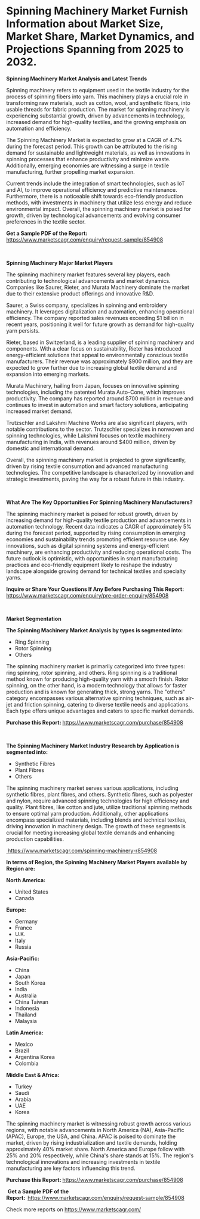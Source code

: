 <p><h1>Spinning Machinery Market Furnish Information about Market Size, Market Share, Market Dynamics, and Projections Spanning from 2025 to 2032.</h1></p><p><strong>Spinning Machinery Market Analysis and Latest Trends</strong></p>
<p><p>Spinning machinery refers to equipment used in the textile industry for the process of spinning fibers into yarn. This machinery plays a crucial role in transforming raw materials, such as cotton, wool, and synthetic fibers, into usable threads for fabric production. The market for spinning machinery is experiencing substantial growth, driven by advancements in technology, increased demand for high-quality textiles, and the growing emphasis on automation and efficiency.</p><p>The Spinning Machinery Market is expected to grow at a CAGR of 4.7% during the forecast period. This growth can be attributed to the rising demand for sustainable and lightweight materials, as well as innovations in spinning processes that enhance productivity and minimize waste. Additionally, emerging economies are witnessing a surge in textile manufacturing, further propelling market expansion. </p><p>Current trends include the integration of smart technologies, such as IoT and AI, to improve operational efficiency and predictive maintenance. Furthermore, there is a noticeable shift towards eco-friendly production methods, with investments in machinery that utilize less energy and reduce environmental impact. Overall, the spinning machinery market is poised for growth, driven by technological advancements and evolving consumer preferences in the textile sector.</p></p>
<p><strong>Get a Sample PDF of the Report:&nbsp;</strong> <a href="https://www.marketscagr.com/enquiry/request-sample/854908?utm_campaign=2337&utm_medium=2&utm_source=Github&utm_content=ia&utm_term=17022025&utm_id=spinning-machinery">https://www.marketscagr.com/enquiry/request-sample/854908</a></p>
<p>&nbsp;</p>
<p><strong>Spinning Machinery Major Market Players</strong></p>
<p><p>The spinning machinery market features several key players, each contributing to technological advancements and market dynamics. Companies like Saurer, Rieter, and Murata Machinery dominate the market due to their extensive product offerings and innovative R&D.</p><p>Saurer, a Swiss company, specializes in spinning and embroidery machinery. It leverages digitalization and automation, enhancing operational efficiency. The company reported sales revenues exceeding $1 billion in recent years, positioning it well for future growth as demand for high-quality yarn persists.</p><p>Rieter, based in Switzerland, is a leading supplier of spinning machinery and components. With a clear focus on sustainability, Rieter has introduced energy-efficient solutions that appeal to environmentally conscious textile manufacturers. Their revenue was approximately $900 million, and they are expected to grow further due to increasing global textile demand and expansion into emerging markets.</p><p>Murata Machinery, hailing from Japan, focuses on innovative spinning technologies, including the patented Murata Auto-Cone, which improves productivity. The company has reported around $700 million in revenue and continues to invest in automation and smart factory solutions, anticipating increased market demand.</p><p>Trutzschler and Lakshmi Machine Works are also significant players, with notable contributions to the sector. Trutzschler specializes in nonwoven and spinning technologies, while Lakshmi focuses on textile machinery manufacturing in India, with revenues around $400 million, driven by domestic and international demand.</p><p>Overall, the spinning machinery market is projected to grow significantly, driven by rising textile consumption and advanced manufacturing technologies. The competitive landscape is characterized by innovation and strategic investments, paving the way for a robust future in this industry.</p></p>
<p>&nbsp;</p>
<p><strong>What Are The Key Opportunities For Spinning Machinery Manufacturers?</strong></p>
<p><p>The spinning machinery market is poised for robust growth, driven by increasing demand for high-quality textile production and advancements in automation technology. Recent data indicates a CAGR of approximately 5% during the forecast period, supported by rising consumption in emerging economies and sustainability trends promoting efficient resource use. Key innovations, such as digital spinning systems and energy-efficient machinery, are enhancing productivity and reducing operational costs. The future outlook is optimistic, with opportunities in smart manufacturing practices and eco-friendly equipment likely to reshape the industry landscape alongside growing demand for technical textiles and specialty yarns.</p></p>
<p><strong>Inquire or Share Your Questions If Any Before Purchasing This Report:</strong> <a href="https://www.marketscagr.com/enquiry/pre-order-enquiry/854908?utm_campaign=2337&utm_medium=2&utm_source=Github&utm_content=ia&utm_term=17022025&utm_id=spinning-machinery">https://www.marketscagr.com/enquiry/pre-order-enquiry/854908</a></p>
<p>&nbsp;</p>
<p><strong>Market Segmentation</strong></p>
<p><strong>The Spinning Machinery Market Analysis by types is segmented into:</strong></p>
<p><ul><li>Ring Spinning</li><li>Rotor Spinning</li><li>Others</li></ul></p>
<p><p>The spinning machinery market is primarily categorized into three types: ring spinning, rotor spinning, and others. Ring spinning is a traditional method known for producing high-quality yarn with a smooth finish. Rotor spinning, on the other hand, is a modern technology that allows for faster production and is known for generating thick, strong yarns. The "others" category encompasses various alternative spinning techniques, such as air-jet and friction spinning, catering to diverse textile needs and applications. Each type offers unique advantages and caters to specific market demands.</p></p>
<p><strong>Purchase this Report:&nbsp;</strong><a href="https://www.marketscagr.com/purchase/854908?utm_campaign=2337&utm_medium=2&utm_source=Github&utm_content=ia&utm_term=17022025&utm_id=spinning-machinery">https://www.marketscagr.com/purchase/854908</a></p>
<p>&nbsp;</p>
<p><strong>The Spinning Machinery Market Industry Research by Application is segmented into:</strong></p>
<p><ul><li>Synthetic Fibres</li><li>Plant Fibres</li><li>Others</li></ul></p>
<p><p>The spinning machinery market serves various applications, including synthetic fibres, plant fibres, and others. Synthetic fibres, such as polyester and nylon, require advanced spinning technologies for high efficiency and quality. Plant fibres, like cotton and jute, utilize traditional spinning methods to ensure optimal yarn production. Additionally, other applications encompass specialized materials, including blends and technical textiles, driving innovation in machinery design. The growth of these segments is crucial for meeting increasing global textile demands and enhancing production capabilities.</p></p>
<p><a href="https://www.marketscagr.com/spinning-machinery-r854908?utm_campaign=2337&utm_medium=2&utm_source=Github&utm_content=ia&utm_term=17022025&utm_id=spinning-machinery">&nbsp;https://www.marketscagr.com/spinning-machinery-r854908</a></p>
<p><strong>In terms of Region, the Spinning Machinery Market Players available by Region are:</strong></p>
<p>
    <p> <strong> North America: </strong>
        <ul>
            <li>United States</li>
            <li>Canada</li>
        </ul>
        </p> 
    <p> <strong> Europe: </strong>
        <ul>
            <li>Germany</li>
            <li>France</li>
            <li>U.K.</li>
            <li>Italy</li>
            <li>Russia</li>
        </ul>
        </p> 
    <p> <strong> Asia-Pacific: </strong>
        <ul>
            <li>China</li>
            <li>Japan</li>
            <li>South Korea</li>
            <li>India</li>
            <li>Australia</li>
            <li>China Taiwan</li>
            <li>Indonesia</li>
            <li>Thailand</li>
            <li>Malaysia</li>
        </ul>
        </p> 
    <p> <strong> Latin America: </strong>
        <ul>
            <li>Mexico</li>
            <li>Brazil</li>
            <li>Argentina Korea</li>
            <li>Colombia</li>
        </ul>
        </p> 
    <p> <strong> Middle East & Africa: </strong>
        <ul>
            <li>Turkey</li>
            <li>Saudi</li>
            <li>Arabia</li>
            <li>UAE</li>
            <li>Korea</li>
        </ul>
    </p>
    </p>
<p><p>The spinning machinery market is witnessing robust growth across various regions, with notable advancements in North America (NA), Asia-Pacific (APAC), Europe, the USA, and China. APAC is poised to dominate the market, driven by rising industrialization and textile demands, holding approximately 40% market share. North America and Europe follow with 25% and 20% respectively, while China's share stands at 15%. The region's technological innovations and increasing investments in textile manufacturing are key factors influencing this trend.</p></p>
<p><strong>Purchase this Report: </strong><a href="https://www.marketscagr.com/purchase/854908?utm_campaign=2337&utm_medium=2&utm_source=Github&utm_content=ia&utm_term=17022025&utm_id=spinning-machinery">https://www.marketscagr.com/purchase/854908</a></p>
<p>&nbsp;<strong>Get a Sample PDF of the Report:&nbsp;&nbsp;</strong><a href="https://www.marketscagr.com/enquiry/request-sample/854908?utm_campaign=2337&utm_medium=2&utm_source=Github&utm_content=ia&utm_term=17022025&utm_id=spinning-machinery">https://www.marketscagr.com/enquiry/request-sample/854908</a></p>
<p><strong></strong></p>
<p>Check more reports on <a href="https://www.marketscagr.com/?utm_campaign=2337&utm_medium=2&utm_source=Github&utm_content=ia&utm_term=17022025&utm_id=spinning-machinery">https://www.marketscagr.com/</a></p>